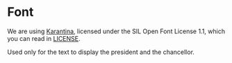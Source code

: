 # Font
We are using [Karantina](https://github.com/ronykoch/Karantina), licensed under the SIL Open Font License 1.1, which you can read in [LICENSE](./LICENSE).

Used only for the text to display the president and the chancellor.
